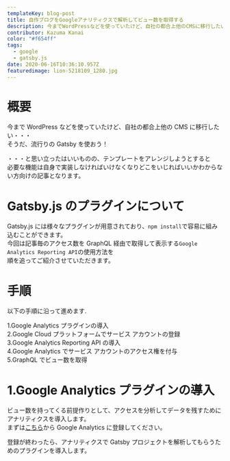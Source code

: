 ```yaml
---
templateKey: blog-post
title: 自作ブログをGoogleアナリティクスで解析してビュー数を取得する
description: 今までWordPressなどを使っていたけど、自社の都合上他のCMSに移行したい・・・ そうだ、流行りのGatsbyを使おう！
contributor: Kazuma Kanai
color: "#f654ff"
tags:
  - google
  - gatsby.js
date: 2020-06-16T10:36:10.957Z
featuredimage: lion-5218109_1280.jpg
---
```


<!--StartFragment-->

# 概要

今まで WordPress などを使っていたけど、自社の都合上他の CMS に移行したい・・・\
そうだ、流行りの Gatsby を使おう！

・・・と思い立ったはいいものの、テンプレートをアレンジしようとすると\
必要な機能は自身で実装しなければいけなくなりどこをいじればいいかわからない方向けの記事となります。

# [](https://qiita.com/Hidesato_Nakamura/items/a9ac8cebfce894c5c624#gatsbyjs%E3%81%AE%E3%83%97%E3%83%A9%E3%82%B0%E3%82%A4%E3%83%B3%E3%81%AB%E3%81%A4%E3%81%84%E3%81%A6)Gatsby.js のプラグインについて

Gatsby.js には様々なプラグインが用意されており、`npm install`で容易に組み込むことができます。\
今回は記事毎のアクセス数を GraphQL 経由で取得して表示する`Google Analytics Reporting API`の使用方法を\
順を追ってご紹介させていただきます。

# [](https://qiita.com/Hidesato_Nakamura/items/a9ac8cebfce894c5c624#%E6%89%8B%E9%A0%86)手順

以下の手順に沿って進めます.

1.Google Analytics プラグインの導入\
2.Google Cloud プラットフォームでサービス アカウントの登録\
3.Google Analytics Reporting API の導入\
4.Google Analytics でサービス アカウントのアクセス権を付与\
5.GraphQL でビュー数を取得

# [](https://qiita.com/Hidesato_Nakamura/items/a9ac8cebfce894c5c624#1google-analytics%E3%83%97%E3%83%A9%E3%82%B0%E3%82%A4%E3%83%B3%E3%81%AE%E5%B0%8E%E5%85%A5)1.Google Analytics プラグインの導入

ビュー数を持ってくる前提作りとして、アクセスを分析してデータを残すためにアナリティクスを導入します。\
まずは[こちら](https://analytics.google.com/analytics/web/)から Google Analytics に登録してください。

登録が終わったら、アナリティクスで Gatsby プロジェクトを解析してもらうためのプラグインを導入します。

<!--EndFragment-->
